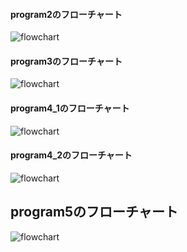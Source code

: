 #### program2のフローチャート  

<img src="https://github.com/kudtk/Lecture/blob/master/image/C/program2.png" alt="flowchart" title="flowchart"> 


#### program3のフローチャート  

<img src="https://github.com/kudtk/Lecture/blob/master/image/C/program3.png" alt="flowchart" title="flowchart">  


#### program4_1のフローチャート  
<img src="https://github.com/kudtk/Lecture/blob/master/image/C/program4_1.png" alt="flowchart" title="flowchart">  


#### program4_2のフローチャート 
<img src="https://github.com/kudtk/Lecture/blob/master/image/C/program4_2.png" alt="flowchart" title="flowchart"> 


## program5のフローチャート  

<img src="https://github.com/kudtk/Lecture/blob/master/image/C/program5.png" alt="flowchart" title="flowchart">  
